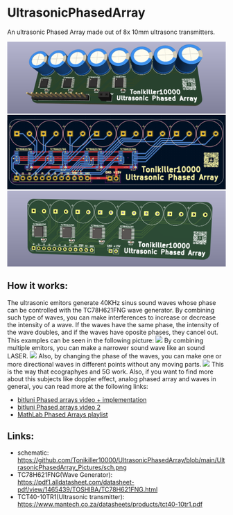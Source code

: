 # UltrasonicPhasedArray
An ultrasonic Phased Array made out of 8x 10mm ultrasonc transmitters.




<img src="https://github.com/Tonikiller10000/UltrasonicPhasedArray/blob/main/UltrasonicPhasedArray_Pictures/parts.png"/>
<img src="https://github.com/Tonikiller10000/UltrasonicPhasedArray/blob/main/UltrasonicPhasedArray_Pictures/pro.png"/>
<img src="https://github.com/Tonikiller10000/UltrasonicPhasedArray/blob/main/UltrasonicPhasedArray_Pictures/pcb.png"/>



## How it works:
The ultrasonic emitors generate 40KHz sinus sound waves whose phase can be controlled with the TC78H621FNG wave generator. 
By combining such type of waves, you can make interferences to increase or decrease the intensity of a wave.
If the waves have the same phase, the intensity of the wave doubles, and if the waves have oposite phases, they cancel out. 
This examples can be seen in the following picture:
<img src="https://phys.libretexts.org/@api/deki/files/43023/8.4-CD.png?revision=1&size=bestfit&width=801&height=405"/>
By combining multiple emitors, you can make a narrower sound wave like an sound LASER.
<img src="https://lh3.googleusercontent.com/proxy/OXCBphyn6LKgIOYrxJP1FDfGYbe-H5XtUl6BqG6psCCJqaPnHMZ7RECLaWCUshUFGlpMAjtqAGHEM8Q-jDJfoIuhxYw8-Ty7UtB5QqnByxMUq-mXuDWsn2eNOHlrLJLYhUSYzvxlsrTztwYtXsSbGdYZ"/>
Also, by changing the phase of the waves, you can make one or more directional waves in different points without any moving parts. 
<img src="https://www.analog.com/en/_/media/images/analog-dialogue/en/volume-53/number-1/articles/phased-array-beamforming-ics-simplify-antenna-design/222152_fig_01.png?w=900&rev=aa6904b54b9441cc926ba431a6b8e594&sc_lang=en"/>
This is the way that ecographyes and 5G work. Also, if you want to find more about this subjects like doppler effect, analog phased array and waves in general, you can read more at the following links:

- [bitluni Phased arrays video + implementation](https://www.youtube.com/watch?v=z4uxC7ISd-c&t=649s)
- [bitluni Phased arrays video 2](https://www.youtube.com/watch?v=Evao3XUUAOY)
- [MathLab Phased Arrays playlist](https://www.youtube.com/playlist?list=PLn8PRpmsu08q9U0y7_63Dfz5cawEnicxi)



## Links:
- schematic: https://github.com/Tonikiller10000/UltrasonicPhasedArray/blob/main/UltrasonicPhasedArray_Pictures/sch.png
- TC78H621FNG(Wave Generator): https://pdf1.alldatasheet.com/datasheet-pdf/view/1465439/TOSHIBA/TC78H621FNG.html
- TCT40-10TR1(Ultrasonic transmitter): https://www.mantech.co.za/datasheets/products/tct40-10tr1.pdf





